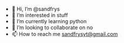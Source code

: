 - 👋 Hi, I’m @sandfrys
- 👀 I’m interested in stuff
- 🌱 I’m currently learning python
- 💞️ I’m looking to collaborate on no
- 📫 How to reach me sandfrysyt@gmail.com
<!---
if your seeing this fuck you
--->
<!---
sandfrys/sandfrys is a ✨ special ✨ repository because its `README.md` (this file) appears on your GitHub profile.
You can click the Preview link to take a look at your changes.
--->
